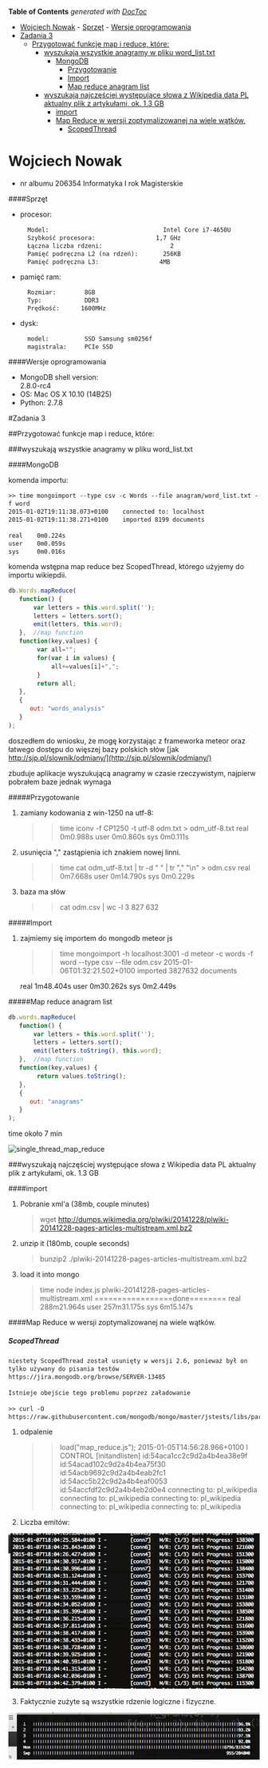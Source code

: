 <!-- START doctoc generated TOC please keep comment here to allow auto update -->
<!-- DON'T EDIT THIS SECTION, INSTEAD RE-RUN doctoc TO UPDATE -->
**Table of Contents**  *generated with [DocToc](http://doctoc.herokuapp.com/)*

- [Wojciech Nowak](#wojciech-nowak)
      - [Sprzęt](#sprzęt)
      - [Wersje oprogramowania](#wersje-oprogramowania)
- [Zadania 3](#zadania-3)
  - [Przygotować funkcje map i reduce, które:](#przygotować-funkcje-map-i-reduce-które)
    - [wyszukają wszystkie anagramy w pliku word_list.txt](#wyszukają-wszystkie-anagramy-w-pliku-word_listtxt)
      - [MongoDB](#mongodb)
        - [Przygotowanie](#przygotowanie)
        - [Import](#import)
        - [Map reduce anagram list](#map-reduce-anagram-list)
    - [wyszukają najczęściej występujące słowa z Wikipedia data PL aktualny plik z artykułami, ok. 1.3 GB](#wyszukają-najczęściej-występujące-słowa-z-wikipedia-data-pl-aktualny-plik-z-artykułami-ok-13-gb)
      - [import](#import)
      - [Map Reduce  w wersji zoptymalizowanej na wiele wątków.](#map-reduce--w-wersji-zoptymalizowanej-na-wiele-wątków)
        - [ScopedThread](#scopedthread)

<!-- END doctoc generated TOC please keep comment here to allow auto update -->

# Wojciech Nowak 
* nr albumu 206354 Informatyka I rok Magisterskie

####Sprzęt
* procesor: 

		Model:								  Intel Core i7-4650U
		Szybkość procesora:					1,7 GHz  
		Łączna liczba rdzeni:					2    
		Pamięć podręczna L2 (na rdzeń): 	  256KB    
		Pamięć podręczna L3: 				 4MB
		
* pamięć ram:

		Rozmiar: 		8GB 
		Typ:			DDR3
		Prędkość:	   1600MHz

* dysk: 

		model: 			SSD Samsung sm0256f 
		magistrala:		PCIe SSD
		
####Wersje oprogramowania
* MongoDB shell version: 	
        2.8.0-rc4
* OS: Mac OS X 				10.10 (14B25)
* Python:
       2.7.8
       
#Zadania 3

##Przygotować funkcje map i reduce, które:

###wyszukają wszystkie anagramy w pliku word_list.txt

####MongoDB

komenda importu:

	>> time mongoimport --type csv -c Words --file anagram/word_list.txt -f word
	2015-01-02T19:11:38.073+0100    connected to: localhost
    2015-01-02T19:11:38.271+0100    imported 8199 documents
    
    real    0m0.224s
    user    0m0.059s
    sys     0m0.016s

komenda wstępna map reduce bez ScopedThread, którego użyjemy do importu wikiepdii.

```js
db.Words.mapReduce(
   function() {
       var letters = this.word.split('');
       letters = letters.sort();
       emit(letters, this.word);
   },  //map function
   function(key,values) {
        var all="";
        for(var i in values) {
            all+=values[i]+",";
        }
        return all;
   },
   {
      out: "words_analysis"
   }
);
```

doszedłem do wniosku, że mogę korzystając z frameworka meteor oraz łatwego dostępu do więszej bazy polskich słów
[jak http://sjp.pl/slownik/odmiany/](http://sjp.pl/slownik/odmiany/) 

zbuduje aplikacje wyszukującą anagramy w czasie rzeczywistym, najpierw pobrałem baze jednak wymaga

#####Przygotowanie
    
1. zamiany kodowania z win-1250 na utf-8:

    >> time iconv -f CP1250 -t utf-8 odm.txt > odm_utf-8.txt
    real	0m0.988s
    user	0m0.860s
    sys	0m0.111s
    
2. usunięcia "," zastąpienia ich znakiem nowej linni.

    >> time cat odm_utf-8.txt | tr -d " "  | tr "," "\n" > odm.csv
    real	0m7.668s
    user	0m14.790s
    sys	0m0.229s

3. baza ma słów
    
    >> cat odm.csv | wc -l 
    3 827 632

#####Import

1. zajmiemy się importem do mongodb meteor js

    >> time mongoimport -h localhost:3001 -d meteor -c words -f word --type csv --file odm.csv 
    2015-01-06T01:32:21.502+0100	imported 3827632 documents

    real	1m48.404s
    user	0m30.262s
    sys	    0m2.449s
    
#####Map reduce anagram list

```js
db.words.mapReduce(
   function() {
       var letters = this.word.split('');
       letters = letters.sort();
       emit(letters.toString(), this.word);
   },  //map function
   function(key,values) {
        return values.toString();
   },
   {
      out: "anagrams"
   }
);
```
time około 7 min

![single_thread_map_reduce](anagrams/images/single_thread_map_reduce.png)


###wyszukają najczęściej występujące słowa z Wikipedia data PL aktualny plik z artykułami, ok. 1.3 GB

####import

1. Pobranie xml'a (38mb, couple minutes)


    > wget http://dumps.wikimedia.org/plwiki/20141228/plwiki-20141228-pages-articles-multistream.xml.bz2


2. unzip it (180mb, couple seconds)


    > bunzip2 ./plwiki-20141228-pages-articles-multistream.xml.bz2


3. load it into mongo


    > time node index.js plwiki-20141228-pages-articles-multistream.xml
    =================done========
    real    288m21.964s
    user    257m31.175s
    sys     6m15.147s

    
####Map Reduce  w wersji zoptymalizowanej na wiele wątków.

##### ScopedThread
    niestety ScopedThread został usunięty w wersji 2.6, ponieważ był on tylko używany do pisania testów
    https://jira.mongodb.org/browse/SERVER-13485

    Istnieje obejście tego problemu poprzez załadowanie

    >> curl -O https://raw.githubusercontent.com/mongodb/mongo/master/jstests/libs/parallelTester.js
    
    
1. odpalenie

    >> load("map_reduce.js");
    2015-01-05T14:56:28.966+0100 I CONTROL  [initandlisten]
    id:54aca1cc2c9d2a4b4ea38e9f
    id:54acad102c9d2a4b4ea75f30
    id:54acb9692c9d2a4b4eab2fc1
    id:54acc5b22c9d2a4b4eaf0053
    id:54accfdf2c9d2a4b4eb2d0e4
    connecting to: pl_wikipedia
    connecting to: pl_wikipedia
    connecting to: pl_wikipedia
    connecting to: pl_wikipedia
    connecting to: pl_wikipedia
    
    
2. Liczba emitów:


![paraller_emits](wikipedia/images/paraller_emits.png)


3. Faktycznie zużyte są wszystkie rdzenie logiczne i fizyczne.

![paraller_performance](wikipedia/images/paraller_performance.png)

